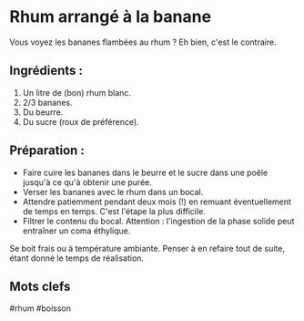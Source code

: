 Rhum arrangé à la banane
========================

Vous voyez les bananes flambées au rhum ? Eh bien, c'est le contraire.

Ingrédients :
-----------

1. Un litre de (bon) rhum blanc.
2. 2/3 bananes.
3. Du beurre.
4. Du sucre (roux de préférence).

Préparation :
-------------

* Faire cuire les bananes dans le beurre et le sucre dans une poêle jusqu'à ce qu'à obtenir une purée.
* Verser les bananes avec le rhum dans un bocal.
* Attendre patiemment pendant deux mois (!) en remuant éventuellement de temps en temps. C'est l'étape la plus difficile.
* Filtrer le contenu du bocal. Attention : l'ingestion de la phase solide peut entraîner un coma éthylique.

Se boit frais ou à température ambiante.
Penser à en refaire tout de suite, étant donné le temps de réalisation.


Mots clefs
----------
#rhum
#boisson

